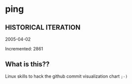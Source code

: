 # ping

## HISTORICAL ITERATION
2005-04-02

Incremented: 2861

## What is this?? 
Linux skills to hack the github commit visualization chart `;-)`
